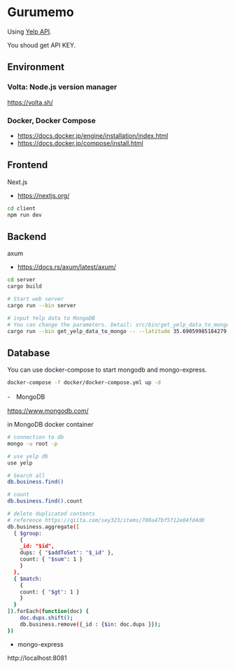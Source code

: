 # Gurumemo

Using [Yelp API](https://www.yelp.com/developers/documentation/v3).

You shoud get API KEY.

## Environment

### Volta: Node.js version manager

<https://volta.sh/>

### Docker, Docker Compose

- <https://docs.docker.jp/engine/installation/index.html>
- <https://docs.docker.jp/compose/install.html>

## Frontend

Next.js

- <https://nextjs.org/>

```bash
cd client
npm run dev
```

## Backend

axum

- <https://docs.rs/axum/latest/axum/>

```bash
cd server
cargo build

# Start web server
cargo run --bin server

# input Yelp data to MongoDB
# You can change the parameters. Detail: src/bin/get_yelp_data_to_mongo.rs
cargo run --bin get_yelp_data_to_mongo -- --latitude 35.69059985184279 --longitude 139.70279058434141 --radius=300
```

## Database

You can use docker-compose to start mongodb and mongo-express.

```sh
docker-compose -f docker/docker-compose.yml up -d
```

-　MongoDB

<https://www.mongodb.com/>

in MongoDB docker container

```bash
# connection to db
mongo -u root -p

# use yelp db
use yelp

# Search all
db.business.find()

# count
db.business.find().count

# delete duplicated contents
# reference https://qiita.com/sey323/items/700a47bf5f12e04fd4d0
db.business.aggregate([
  { $group:
    {
    _id: "$id",
    dups: { "$addToSet": "$_id" },
    count: { "$sum": 1 }
    }
  },
  { $match:
    {
    count: { "$gt": 1 }
    }
  }
]).forEach(function(doc) {
    doc.dups.shift();
    db.business.remove({_id : {$in: doc.dups }});
})
```

- mongo-express

http://localhost:8081
